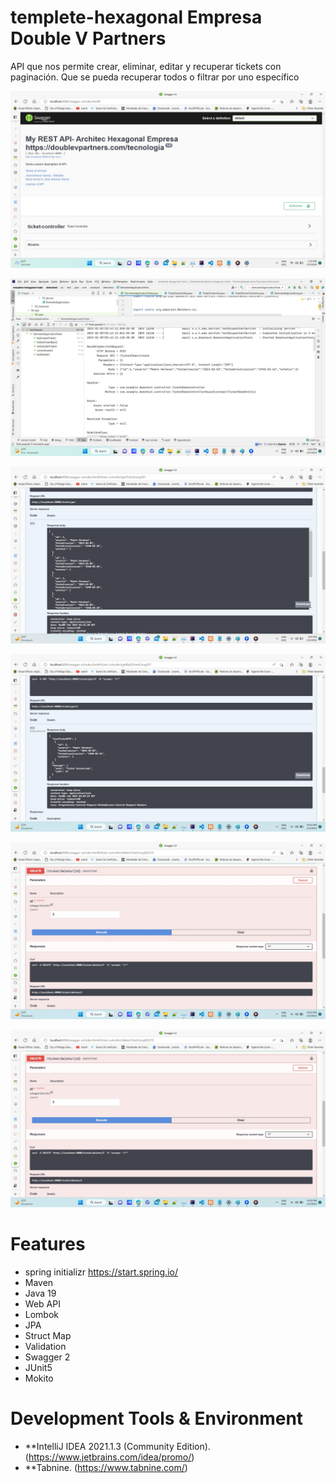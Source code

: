 # templete-hexagonal Empresa Double V Partners
API que nos permite crear, eliminar, editar y recuperar tickets con
paginación. Que se pueda recuperar todos o filtrar por uno específico

![userrolemembership1](https://github.com/choquidownn25/Empresa-Double-V-Parther/blob/main/Backend/templete-hexagonal-main/img/Muestra%20rest.jpg)

![userrolemembership2](https://github.com/choquidownn25/Empresa-Double-V-Parther/blob/main/Backend/templete-hexagonal-main/img/Test.jpg)

![userrolemembership3](https://github.com/choquidownn25/Empresa-Double-V-Parther/blob/main/Backend/templete-hexagonal-main/img/List%20Ticket.jpg)

![userrolemembership4](https://github.com/choquidownn25/Empresa-Double-V-Parther/blob/main/Backend/templete-hexagonal-main/img/Get%20by%2001.jpg)

![userrolemembership5](https://github.com/choquidownn25/Empresa-Double-V-Parther/blob/main/Backend/templete-hexagonal-main/img/Remote.jpg)

![userrolemembership6](https://github.com/choquidownn25/Empresa-Double-V-Parther/blob/main/Backend/templete-hexagonal-main/img/Remote.jpg)

# Features

- spring initializr https://start.spring.io/
- Maven
- Java 19
- Web API 
- Lombok
- JPA
- Struct Map
- Validation
- Swagger 2
- JUnit5
- Mokito


# Development Tools & Environment

- **IntelliJ IDEA 2021.1.3 (Community Edition). (https://www.jetbrains.com/idea/promo/)
- **Tabnine. (https://www.tabnine.com/)